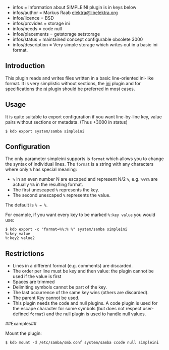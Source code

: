 - infos = Information about SIMPLEINI plugin is in keys below
- infos/author = Markus Raab <elektra@libelektra.org>
- infos/licence = BSD
- infos/provides = storage ini
- infos/needs = code null
- infos/placements = getstorage setstorage
- infos/status = maintained concept configurable obsolete 3000
- infos/description = Very simple storage which writes out in a basic ini format.


## Introduction ##

This plugin reads and writes files written in a basic line-oriented ini-like format.
It is very simplistic without sections, the [ini](../ini/) plugin and for specifications
the [ni](../ni/) plugin should be preferred in most cases.

## Usage

It is quite suitable to export configuration if you want line-by-line key, value pairs
without sections or metadata.
(Thus +3000 in status)

	$ kdb export system/samba simpleini


## Configuration

The only parameter simpleini supports is `format` which allows you to change the syntax
of individual lines.
The `format` is a string with any characters where only `%` has special meaning:

- `%` in an even number N are escaped and represent N/2 `%`, e.g. `%%%%` are actually `%%` in the resulting format.
- The first unescaped `%` represents the key.
- The second unescaped `%` represents the value.

The default is `% = %`.

For example, if you want every key to be marked `%:key value` you would use:

	$ kdb export -c "format=%%:% %" system/samba simpleini
	%:key value
	%:key2 value2


## Restrictions ##

- Lines in a different format (e.g. comments) are discarded.
- The order per line must be key and then value: the plugin cannot be used if the value is first
- Spaces are trimmed
- Delimiting symbols cannot be part of the key.
- The last occurrence of the same key wins (others are discarded).
- The parent Key cannot be used.
- This plugin needs the code and null plugins.
  A code plugin is used for the escape character for some symbols (but does not respect user-defined `format`)
  and the null plugin is used to handle null values.


##Examples##

Mount the plugin:

    $ kdb mount -d /etc/samba/smb.conf system/samba ccode null simpleini
